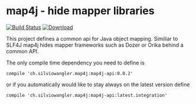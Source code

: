 # map4j - hide mapper libraries

[![Build Status](https://travis-ci.org/saw303/map4j.svg?branch=master)](https://travis-ci.org/saw303/map4j)
[ ![Download](https://api.bintray.com/packages/saw303/releases/map4j/images/download.svg) ](https://bintray.com/saw303/releases/map4j/_latestVersion)

This project defines a common api for Java object mapping. Similiar to SLF4J map4j hides mapper frameworks such as Dozer or Orika behind a common API.

The only compile time dependency you need to define is


    compile 'ch.silviowangler.map4j:map4j-api:0.0.2'

or if you automatically would like to stay always on the latest version define

    compile 'ch.silviowangler.map4j:map4j-api:latest.integration'



